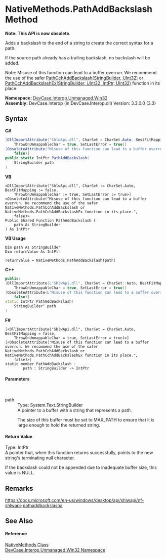 # NativeMethods.PathAddBackslash Method 
 

**Note: This API is now obsolete.**

Adds a backslash to the end of a string to create the correct syntax for a path. 

 If the source path already has a trailing backslash, no backslash will be added. 

 Note: Misuse of this function can lead to a buffer overrun. We recommend the use of the safer <a href="M_DevCase_Interop_Unmanaged_Win32_NativeMethods_PathCchAddBackslash">PathCchAddBackslash(StringBuilder, UInt32)</a> or <a href="M_DevCase_Interop_Unmanaged_Win32_NativeMethods_PathCchAddBackslashEx">PathCchAddBackslashEx(StringBuilder, UInt32, IntPtr, UInt32)</a> function in its place

**Namespace:**&nbsp;<a href="N_DevCase_Interop_Unmanaged_Win32">DevCase.Interop.Unmanaged.Win32</a><br />**Assembly:**&nbsp;DevCase.Interop (in DevCase.Interop.dll) Version: 3.3.0.0 (3.3)

## Syntax

**C#**<br />
``` C#
[DllImportAttribute("ShlwApi.dll", CharSet = CharSet.Auto, BestFitMapping = false, 
	ThrowOnUnmappableChar = true, SetLastError = true)]
[ObsoleteAttribute("Misuse of this function can lead to a buffer overrun. We recommend the use of the safer NativeMethods.PathCchAddBackslash or NativeMethods.PathCchAddBackslashEx function in its place.", 
	false)]
public static IntPtr PathAddBackslash(
	StringBuilder path
)
```

**VB**<br />
``` VB
<DllImportAttribute("ShlwApi.dll", CharSet := CharSet.Auto, BestFitMapping := false, 
	ThrowOnUnmappableChar := true, SetLastError := true>]
<ObsoleteAttribute("Misuse of this function can lead to a buffer overrun. We recommend the use of the safer NativeMethods.PathCchAddBackslash or NativeMethods.PathCchAddBackslashEx function in its place.", 
	false)>
Public Shared Function PathAddBackslash ( 
	path As StringBuilder
) As IntPtr
```

**VB Usage**<br />
``` VB Usage
Dim path As StringBuilder
Dim returnValue As IntPtr

returnValue = NativeMethods.PathAddBackslash(path)
```

**C++**<br />
``` C++
public:
[DllImportAttribute(L"ShlwApi.dll", CharSet = CharSet::Auto, BestFitMapping = false, 
	ThrowOnUnmappableChar = true, SetLastError = true)]
[ObsoleteAttribute(L"Misuse of this function can lead to a buffer overrun. We recommend the use of the safer NativeMethods.PathCchAddBackslash or NativeMethods.PathCchAddBackslashEx function in its place.", 
	false)]
static IntPtr PathAddBackslash(
	StringBuilder^ path
)
```

**F#**<br />
``` F#
[<DllImportAttribute("ShlwApi.dll", CharSet = CharSet.Auto, BestFitMapping = false, 
	ThrowOnUnmappableChar = true, SetLastError = true)>]
[<ObsoleteAttribute("Misuse of this function can lead to a buffer overrun. We recommend the use of the safer NativeMethods.PathCchAddBackslash or NativeMethods.PathCchAddBackslashEx function in its place.", 
	false)>]
static member PathAddBackslash : 
        path : StringBuilder -> IntPtr 

```


#### Parameters
&nbsp;<dl><dt>path</dt><dd>Type: System.Text.StringBuilder<br />A pointer to a buffer with a string that represents a path. 

 The size of this buffer must be set to MAX_PATH to ensure that it is large enough to hold the returned string.</dd></dl>

#### Return Value
Type: IntPtr<br />A pointer that, when this function returns successfully, points to the new string's terminating null character. 

 If the backslash could not be appended due to inadequate buffer size, this value is NULL.

## Remarks
<a href="https://docs.microsoft.com/en-us/windows/desktop/api/shlwapi/nf-shlwapi-pathaddbackslasha" target="_blank">https://docs.microsoft.com/en-us/windows/desktop/api/shlwapi/nf-shlwapi-pathaddbackslasha</a>

## See Also


#### Reference
<a href="T_DevCase_Interop_Unmanaged_Win32_NativeMethods">NativeMethods Class</a><br /><a href="N_DevCase_Interop_Unmanaged_Win32">DevCase.Interop.Unmanaged.Win32 Namespace</a><br />